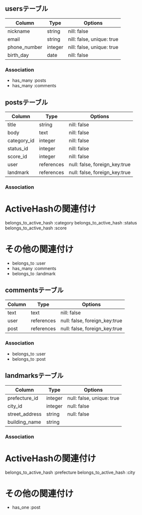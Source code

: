 <!-------------------------------ユーザー情報------------------------------------>
## usersテーブル

| Column             | Type                | Options                        |
|--------------------|---------------------|--------------------------------|
| nickname           | string              | nill: false                    |
| email              | string              | nill: false, unique: true      |
| phone_number       | integer             | nill: false, unique: true      |
| birth_day          | date                | nill: false                    |

### Association
- has_many :posts
- has_many :comments

<!-------------------------------投稿情報-------------------------------------->
## postsテーブル

| Column             | Type                | Options                        |
|--------------------|---------------------|--------------------------------|
| title              | string              | nill: false                    |
| body               | text                | nill: false                    |
| category_id        | integer             | nill: false                    |
| status_id          | integer             | nill: false                    |
| score_id           | integer             | nill: false                    |
| user               | references          | null: false, foreign_key:true  |
| landmark           | references          | null: false, foreign_key:true  |

### Association

# ActiveHashの関連付け
  belongs_to_active_hash :category
  belongs_to_active_hash :status
  belongs_to_active_hash :score

# その他の関連付け
- belongs_to :user
- has_many :comments
- belongs_to :landmark


<!-------------------------------コメント-------------------------------------->
## commentsテーブル

| Column             | Type                | Options                        |
|--------------------|---------------------|--------------------------------|
| text               | text                | nill: false                    |
| user               | references          | null: false, foreign_key:true  |
| post               | references          | null: false, foreign_key:true  |

### Association
- belongs_to :user
- belongs_to :post


<!-------------------------------観光地情報------------------------------------->
## landmarksテーブル

| Column             | Type                | Options                        |
|--------------------|---------------------|--------------------------------|
| prefecture_id      | integer             | null: false, unique: true      |
| city_id            | integer             | null: false                    |
| street_address     | string              | null: false                    |
| building_name      | string              |                                |

### Association

# ActiveHashの関連付け
  belongs_to_active_hash :prefecture
  belongs_to_active_hash :city

# その他の関連付け
- has_one :post
